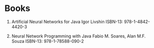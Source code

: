 
# Books

1) Artificial Neural Networks for Java
   Igor Livshin
   ISBN-13: 978-1-4842-4420-3

2) Neural Network Programming with Java
   Fabio M. Soares, Alan M.F. Souza
   ISBN-13: 978-1-78588-090-2

